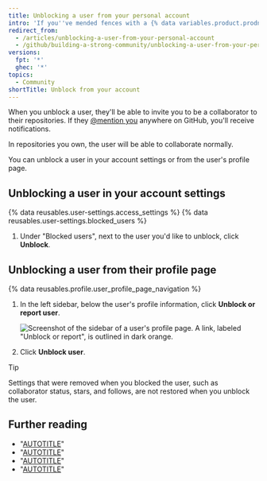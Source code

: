 ```yaml
---
title: Unblocking a user from your personal account
intro: 'If you''ve mended fences with a {% data variables.product.prodname_dotcom %} user you''ve blocked, you can unblock their account.'
redirect_from:
  - /articles/unblocking-a-user-from-your-personal-account
  - /github/building-a-strong-community/unblocking-a-user-from-your-personal-account
versions:
  fpt: '*'
  ghec: '*'
topics:
  - Community
shortTitle: Unblock from your account
---
```


When you unblock a user, they'll be able to invite you to be a collaborator to their repositories. If they [@mention you](/get-started/writing-on-github/getting-started-with-writing-and-formatting-on-github/basic-writing-and-formatting-syntax#mentioning-people-and-teams) anywhere on GitHub, you'll receive notifications.

In repositories you own, the user will be able to collaborate normally.

You can unblock a user in your account settings or from the user's profile page.

## Unblocking a user in your account settings

{% data reusables.user-settings.access_settings %}
{% data reusables.user-settings.blocked_users %}
1. Under "Blocked users", next to the user you'd like to unblock, click **Unblock**.

## Unblocking a user from their profile page

{% data reusables.profile.user_profile_page_navigation %}
1. In the left sidebar, below the user's profile information, click  **Unblock or report user**.

   ![Screenshot of the sidebar of a user's profile page. A link, labeled "Unblock or report", is outlined in dark orange.](/assets/images/help/profile/profile-unblock-or-report-user.png)
1. Click **Unblock user**.

> [!TIP]
> Settings that were removed when you blocked the user, such as collaborator status, stars, and follows, are not restored when you unblock the user.

## Further reading

* "[AUTOTITLE](/communities/maintaining-your-safety-on-github/blocking-a-user-from-your-personal-account)"
* "[AUTOTITLE](/communities/maintaining-your-safety-on-github/blocking-a-user-from-your-organization)"
* "[AUTOTITLE](/communities/maintaining-your-safety-on-github/unblocking-a-user-from-your-organization)"
* "[AUTOTITLE](/communities/maintaining-your-safety-on-github/reporting-abuse-or-spam)"
